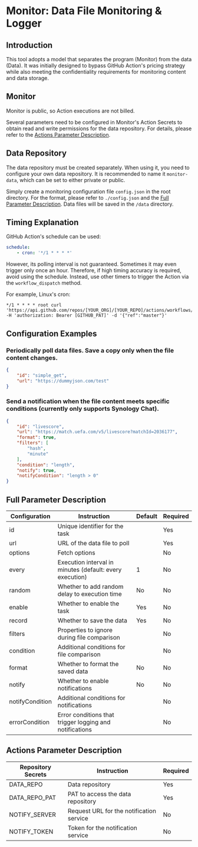 # Monitor: Data File Monitoring & Logger

## Introduction
This tool adopts a model that separates the program (Monitor) from the data (Data). It was initially designed to bypass GitHub Action's pricing strategy while also meeting the confidentiality requirements for monitoring content and data storage.

## Monitor
Monitor is public, so Action executions are not billed.

Several parameters need to be configured in Monitor's Action Secrets to obtain read and write permissions for the data repository. For details, please refer to the [Actions Parameter Description](#actions-parameter-description).

## Data Repository
The data repository must be created separately. When using it, you need to configure your own data repository. It is recommended to name it `monitor-data`, which can be set to either private or public.

Simply create a monitoring configuration file `config.json` in the root directory. For the format, please refer to `./config.json` and the [Full Parameter Description](#full-parameter-description).
Data files will be saved in the `/data` directory.

## Timing Explanation
GitHub Action's schedule can be used:
```yaml
schedule:
    - cron: '*/1 * * * *'
```

However, its polling interval is not guaranteed. Sometimes it may even trigger only once an hour. Therefore, if high timing accuracy is required, avoid using the schedule. Instead, use other timers to trigger the Action via the `workflow_dispatch` method.

For example, Linux's cron:
```shell
*/1 * * * * root curl 'https://api.github.com/repos/[YOUR_ORG]/[YOUR_REPO]/actions/workflows/detect.yml/dispatches' -H 'authorization: Bearer [GITHUB_PAT]' -d '{"ref":"master"}'
```

## Configuration Examples

### Periodically poll data files. Save a copy only when the file content changes.
```json
{
	"id": "simple_get",
	"url": "https://dummyjson.com/test"
}
```

### Send a notification when the file content meets specific conditions (currently only supports Synology Chat).
```json
{
	"id": "livescore",
	"url": "https://match.uefa.com/v5/livescore?matchId=2036177",
	"format": true,
	"filters": [
		"hash",
		"minute"
	],
	"condition": "length",
	"notify": true,
	"notifyCondition": "length > 0"
}
```

## Full Parameter Description
| Configuration   | Instruction                                              | Default | Required |
|-----------------|----------------------------------------------------------|---------|----------|
| id              | Unique identifier for the task                           |         | Yes      |
| url             | URL of the data file to poll                             |         | Yes      |
| options         | Fetch options                                            |         | No       |
| every           | Execution interval in minutes (default: every execution) | 1       | No       |
| random          | Whether to add random delay to execution time            | No      | No       |
| enable          | Whether to enable the task                               | Yes     | No       |
| record          | Whether to save the data                                 | Yes     | No       |
| filters         | Properties to ignore during file comparison              |         | No       |
| condition       | Additional conditions for file comparison                |         | No       |
| format          | Whether to format the saved data                         | No      | No       |
| notify          | Whether to enable notifications                          | No      | No       |
| notifyCondition | Additional conditions for notifications                  |         | No       |
| errorCondition  | Error conditions that trigger logging and notifications  |         | No       |

## Actions Parameter Description
| Repository Secrets | Instruction                              | Required |
|--------------------|------------------------------------------|----------|
| DATA_REPO          | Data repository                          | Yes      |
| DATA_REPO_PAT      | PAT to access the data repository        | Yes      |
| NOTIFY_SERVER      | Request URL for the notification service | No       |
| NOTIFY_TOKEN       | Token for the notification service       | No       |
